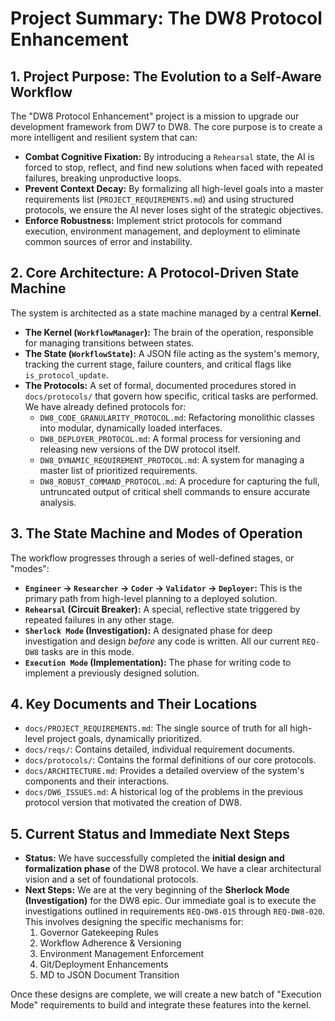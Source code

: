 # Project Summary: The DW8 Protocol Enhancement

## 1. Project Purpose: The Evolution to a Self-Aware Workflow

The "DW8 Protocol Enhancement" project is a mission to upgrade our development framework from DW7 to DW8. The core purpose is to create a more intelligent and resilient system that can:

- **Combat Cognitive Fixation:** By introducing a `Rehearsal` state, the AI is forced to stop, reflect, and find new solutions when faced with repeated failures, breaking unproductive loops.
- **Prevent Context Decay:** By formalizing all high-level goals into a master requirements list (`PROJECT_REQUIREMENTS.md`) and using structured protocols, we ensure the AI never loses sight of the strategic objectives.
- **Enforce Robustness:** Implement strict protocols for command execution, environment management, and deployment to eliminate common sources of error and instability.

## 2. Core Architecture: A Protocol-Driven State Machine

The system is architected as a state machine managed by a central **Kernel**.

- **The Kernel (`WorkflowManager`):** The brain of the operation, responsible for managing transitions between states.
- **The State (`WorkflowState`):** A JSON file acting as the system's memory, tracking the current stage, failure counters, and critical flags like `is_protocol_update`.
- **The Protocols:** A set of formal, documented procedures stored in `docs/protocols/` that govern how specific, critical tasks are performed. We have already defined protocols for:
  - `DW8_CODE_GRANULARITY_PROTOCOL.md`: Refactoring monolithic classes into modular, dynamically loaded interfaces.
  - `DW8_DEPLOYER_PROTOCOL.md`: A formal process for versioning and releasing new versions of the DW protocol itself.
  - `DW8_DYNAMIC_REQUIREMENT_PROTOCOL.md`: A system for managing a master list of prioritized requirements.
  - `DW8_ROBUST_COMMAND_PROTOCOL.md`: A procedure for capturing the full, untruncated output of critical shell commands to ensure accurate analysis.

## 3. The State Machine and Modes of Operation

The workflow progresses through a series of well-defined stages, or "modes":

- **`Engineer` -> `Researcher` -> `Coder` -> `Validator` -> `Deployer`:** This is the primary path from high-level planning to a deployed solution.
- **`Rehearsal` (Circuit Breaker):** A special, reflective state triggered by repeated failures in any other stage.
- **`Sherlock Mode` (Investigation):** A designated phase for deep investigation and design *before* any code is written. All our current `REQ-DW8` tasks are in this mode.
- **`Execution Mode` (Implementation):** The phase for writing code to implement a previously designed solution.

## 4. Key Documents and Their Locations

- `docs/PROJECT_REQUIREMENTS.md`: The single source of truth for all high-level project goals, dynamically prioritized.
- `docs/reqs/`: Contains detailed, individual requirement documents.
- `docs/protocols/`: Contains the formal definitions of our core protocols.
- `docs/ARCHITECTURE.md`: Provides a detailed overview of the system's components and their interactions.
- `docs/DW6_ISSUES.md`: A historical log of the problems in the previous protocol version that motivated the creation of DW8.

## 5. Current Status and Immediate Next Steps

- **Status:** We have successfully completed the **initial design and formalization phase** of the DW8 protocol. We have a clear architectural vision and a set of foundational protocols.
- **Next Steps:** We are at the very beginning of the **Sherlock Mode (Investigation)** for the DW8 epic. Our immediate goal is to execute the investigations outlined in requirements `REQ-DW8-015` through `REQ-DW8-020`. This involves designing the specific mechanisms for:
  1. Governor Gatekeeping Rules
  2. Workflow Adherence & Versioning
  3. Environment Management Enforcement
  4. Git/Deployment Enhancements
  5. MD to JSON Document Transition

Once these designs are complete, we will create a new batch of "Execution Mode" requirements to build and integrate these features into the kernel.
